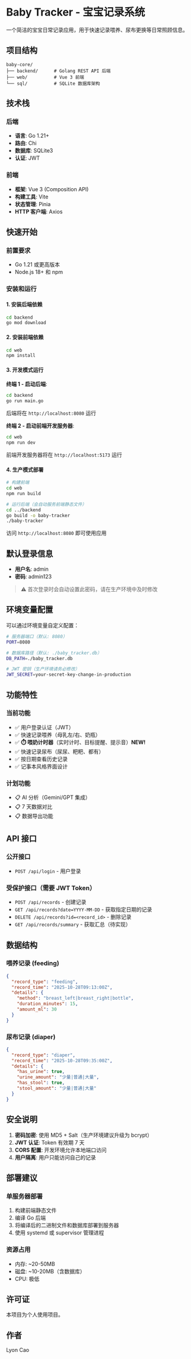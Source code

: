 # Baby Tracker - 宝宝记录系统

一个简洁的宝宝日常记录应用，用于快速记录喂养、尿布更换等日常照顾信息。

## 项目结构

```
baby-core/
├── backend/      # Golang REST API 后端
├── web/          # Vue 3 前端
└── sql/          # SQLite 数据库架构
```

## 技术栈

### 后端
- **语言**: Go 1.21+
- **路由**: Chi
- **数据库**: SQLite3
- **认证**: JWT

### 前端
- **框架**: Vue 3 (Composition API)
- **构建工具**: Vite
- **状态管理**: Pinia
- **HTTP 客户端**: Axios

## 快速开始

### 前置要求

- Go 1.21 或更高版本
- Node.js 18+ 和 npm

### 安装和运行

#### 1. 安装后端依赖

```bash
cd backend
go mod download
```

#### 2. 安装前端依赖

```bash
cd web
npm install
```

#### 3. 开发模式运行

**终端 1 - 启动后端**:
```bash
cd backend
go run main.go
```

后端将在 `http://localhost:8080` 运行

**终端 2 - 启动前端开发服务器**:
```bash
cd web
npm run dev
```

前端开发服务器将在 `http://localhost:5173` 运行

#### 4. 生产模式部署

```bash
# 构建前端
cd web
npm run build

# 运行后端（会自动服务前端静态文件）
cd ../backend
go build -o baby-tracker
./baby-tracker
```

访问 `http://localhost:8080` 即可使用应用

## 默认登录信息

- **用户名**: admin
- **密码**: admin123

> ⚠️ 首次登录时会自动设置此密码，请在生产环境中及时修改

## 环境变量配置

可以通过环境变量自定义配置：

```bash
# 服务器端口（默认: 8080）
PORT=8080

# 数据库路径（默认: ./baby_tracker.db）
DB_PATH=./baby_tracker.db

# JWT 密钥（生产环境请务必修改）
JWT_SECRET=your-secret-key-change-in-production
```

## 功能特性

### 当前功能
- ✅ 用户登录认证（JWT）
- ✅ 快速记录喂养（母乳左/右、奶瓶）
- ✅ **⏱️ 喂奶计时器**（实时计时、目标提醒、提示音）**NEW!**
- ✅ 快速记录尿布（尿尿、粑粑、都有）
- ✅ 按日期查看历史记录
- ✅ 记事本风格界面设计

### 计划功能
- 📋 AI 分析（Gemini/GPT 集成）
- 📋 7 天数据对比
- 📋 数据导出功能

## API 接口

### 公开接口
- `POST /api/login` - 用户登录

### 受保护接口（需要 JWT Token）
- `POST /api/records` - 创建记录
- `GET /api/records?date=YYYY-MM-DD` - 获取指定日期的记录
- `DELETE /api/records?id=<record_id>` - 删除记录
- `GET /api/records/summary` - 获取汇总（待实现）

## 数据结构

### 喂养记录 (feeding)
```json
{
  "record_type": "feeding",
  "record_time": "2025-10-28T09:13:00Z",
  "details": {
    "method": "breast_left|breast_right|bottle",
    "duration_minutes": 15,
    "amount_ml": 30
  }
}
```

### 尿布记录 (diaper)
```json
{
  "record_type": "diaper",
  "record_time": "2025-10-28T09:35:00Z",
  "details": {
    "has_urine": true,
    "urine_amount": "少量|普通|大量",
    "has_stool": true,
    "stool_amount": "少量|普通|大量"
  }
}
```

## 安全说明

1. **密码加密**: 使用 MD5 + Salt（生产环境建议升级为 bcrypt）
2. **JWT 认证**: Token 有效期 7 天
3. **CORS 配置**: 开发环境允许本地端口访问
4. **用户隔离**: 用户只能访问自己的记录

## 部署建议

### 单服务器部署
1. 构建前端静态文件
2. 编译 Go 后端
3. 将编译后的二进制文件和数据库部署到服务器
4. 使用 systemd 或 supervisor 管理进程

### 资源占用
- 内存: ~20-50MB
- 磁盘: ~10-20MB（含数据库）
- CPU: 极低

## 许可证

本项目为个人使用项目。

## 作者

Lyon Cao

